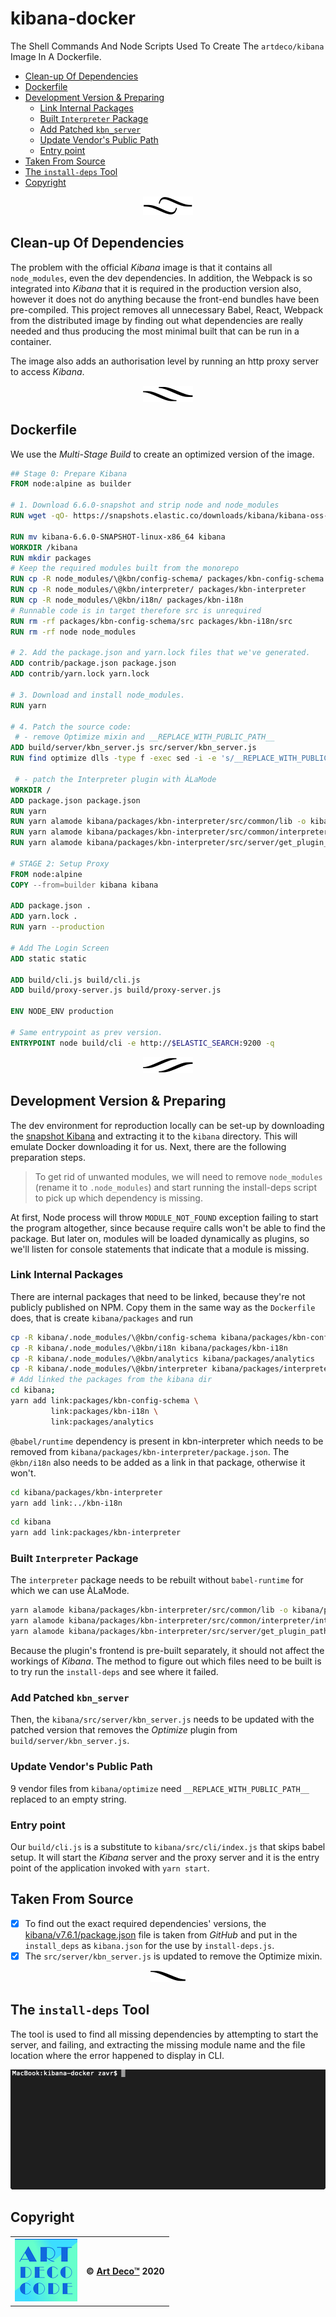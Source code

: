 # kibana-docker

The Shell Commands And Node Scripts Used To Create The `artdeco/kibana` Image In A Dockerfile.

<a name="table-of-contents"></a>

- [Clean-up Of Dependencies](#clean-up-of-dependencies)
- [Dockerfile](#dockerfile)
- [Development Version & Preparing](#development-version--preparing)
  * [Link Internal Packages](#link-internal-packages)
  * [Built `Interpreter` Package](#built-interpreter-package)
  * [Add Patched `kbn_server`](#add-patched-kbn_server)
  * [Update Vendor's Public Path](#update-vendors-public-path)
  * [Entry point](#entry-point)
- [Taken From Source](#taken-from-source)
- [The `install-deps` Tool](#the-install-deps-tool)
- [Copyright](#copyright)

<p align="center"><a href="#table-of-contents">
  <img src="/.documentary/section-breaks/0.svg?sanitize=true">
</a></p>

## Clean-up Of Dependencies

The problem with the official _Kibana_ image is that it contains all `node_modules`, even the dev dependencies. In addition, the Webpack is so integrated into _Kibana_ that it is required in the production version also, however it does not do anything because the front-end bundles have been pre-compiled. This project removes all unnecessary Babel, React, Webpack from the distributed image by finding out what dependencies are really needed and thus producing the most minimal built that can be run in a container.

The image also adds an authorisation level by running an http proxy server to access _Kibana_.

<p align="center"><a href="#table-of-contents">
  <img src="/.documentary/section-breaks/1.svg?sanitize=true">
</a></p>



## Dockerfile

We use the *Multi-Stage Build* to create an optimized version of the image.

```Dockerfile
## Stage 0: Prepare Kibana
FROM node:alpine as builder

# 1. Download 6.6.0-snapshot and strip node and node_modules
RUN wget -qO- https://snapshots.elastic.co/downloads/kibana/kibana-oss-6.6.0-SNAPSHOT-linux-x86_64.tar.gz | tar xz

RUN mv kibana-6.6.0-SNAPSHOT-linux-x86_64 kibana
WORKDIR /kibana
RUN mkdir packages
# Keep the required modules built from the monorepo
RUN cp -R node_modules/\@kbn/config-schema/ packages/kbn-config-schema
RUN cp -R node_modules/\@kbn/interpreter/ packages/kbn-interpreter
RUN cp -R node_modules/\@kbn/i18n/ packages/kbn-i18n
# Runnable code is in target therefore src is unrequired
RUN rm -rf packages/kbn-config-schema/src packages/kbn-i18n/src
RUN rm -rf node node_modules

# 2. Add the package.json and yarn.lock files that we've generated.
ADD contrib/package.json package.json
ADD contrib/yarn.lock yarn.lock

# 3. Download and install node_modules.
RUN yarn

# 4. Patch the source code:
 # - remove Optimize mixin and __REPLACE_WITH_PUBLIC_PATH__
ADD build/server/kbn_server.js src/server/kbn_server.js
RUN find optimize dlls -type f -exec sed -i -e 's/__REPLACE_WITH_PUBLIC_PATH__//g' {} \;

 # - patch the Interpreter plugin with ÀLaMode
WORKDIR /
ADD package.json package.json
RUN yarn
RUN yarn alamode kibana/packages/kbn-interpreter/src/common/lib -o kibana/packages/kbn-interpreter/target/common/lib -s
RUN yarn alamode kibana/packages/kbn-interpreter/src/common/interpreter/interpret.js -o kibana/packages/kbn-interpreter/target/common/interpreter -s
RUN yarn alamode kibana/packages/kbn-interpreter/src/server/get_plugin_paths.js -o kibana/packages/kbn-interpreter/target/server -s

# STAGE 2: Setup Proxy
FROM node:alpine
COPY --from=builder kibana kibana

ADD package.json .
ADD yarn.lock .
RUN yarn --production

# Add The Login Screen
ADD static static

ADD build/cli.js build/cli.js
ADD build/proxy-server.js build/proxy-server.js

ENV NODE_ENV production

# Same entrypoint as prev version.
ENTRYPOINT node build/cli -e http://$ELASTIC_SEARCH:9200 -q
```

<p align="center"><a href="#table-of-contents">
  <img src="/.documentary/section-breaks/2.svg?sanitize=true">
</a></p>

## Development Version & Preparing

The dev environment for reproduction locally can be set-up by downloading the [snapshot Kibana] and extracting it to the `kibana` directory. This will emulate Docker downloading it for us. Next, there are the following preparation steps.

> To get rid of unwanted modules, we will need to remove `node_modules` (rename it to `.node_modules`) and start running the install-deps script to pick up which dependency is missing.

At first, Node process will throw `MODULE_NOT_FOUND` exception failing to start the program altogether, since because require calls won't be able to find the package. But later on, modules will be loaded dynamically as plugins, so we'll listen for console statements that indicate that a module is missing.

### Link Internal Packages

There are internal packages that need to be linked, because they're not publicly published on NPM. Copy them in the same way as the `Dockerfile` does, that is create `kibana/packages` and run

```sh
cp -R kibana/.node_modules/\@kbn/config-schema kibana/packages/kbn-config-schema
cp -R kibana/.node_modules/\@kbn/i18n kibana/packages/kbn-i18n
cp -R kibana/.node_modules/\@kbn/analytics kibana/packages/analytics
cp -R kibana/.node_modules/\@kbn/interpreter kibana/packages/interpreter
# Add linked the packages from the kibana dir
cd kibana;
yarn add link:packages/kbn-config-schema \
         link:packages/kbn-i18n \
         link:packages/analytics
```

`@babel/runtime` dependency is present in kbn-interpreter which needs to be removed from `kibana/packages/kbn-interpreter/package.json`. The `@kbn/i18n` also needs to be added as a link in that package, otherwise it won't.

```sh
cd kibana/packages/kbn-interpreter
yarn add link:../kbn-i18n
```

```sh
cd kibana
yarn add link:packages/kbn-interpreter
```

### Built `Interpreter` Package

The `interpreter` package needs to be rebuilt without `babel-runtime` for which we can use ÀLaMode.

```sh
yarn alamode kibana/packages/kbn-interpreter/src/common/lib -o kibana/packages/kbn-interpreter/target/common/lib -s
yarn alamode kibana/packages/kbn-interpreter/src/common/interpreter/interpret.js -o kibana/packages/kbn-interpreter/target/common/interpreter -s
yarn alamode kibana/packages/kbn-interpreter/src/server/get_plugin_paths.js -o kibana/packages/kbn-interpreter/target/server -s
```

Because the plugin's frontend is pre-built separately, it should not affect the workings of _Kibana_. The method to figure out which files need to be built is to try run the `install-deps` and see where it failed.

### Add Patched `kbn_server`

Then, the `kibana/src/server/kbn_server.js` needs to be updated with the patched version that removes the _Optimize_ plugin from `build/server/kbn_server.js`.

### Update Vendor's Public Path

9 vendor files from `kibana/optimize` need `__REPLACE_WITH_PUBLIC_PATH__` replaced to an empty string.

### Entry point

Our `build/cli.js` is a substitute to `kibana/src/cli/index.js` that skips babel setup. It will start the _Kibana_ server and the proxy server and it is the entry point of the application invoked with `yarn start`.

## Taken From Source

- [x] To find out the exact required dependencies' versions, the [kibana/v7.6.1/package.json](https://raw.githubusercontent.com/elastic/kibana/v7.6.1/package.json) file is taken from _GitHub_ and put in the `install_deps` as `kibana.json` for the use by `install-deps.js`.
- [x] The `src/server/kbn_server.js` is updated to remove the Optimize mixin.

<p align="center"><a href="#table-of-contents">
  <img src="/.documentary/section-breaks/3.svg?sanitize=true">
</a></p>



## The `install-deps` Tool

The tool is used to find all missing dependencies by attempting to start the server, and failing, and extracting the missing module name and the file location where the error happened to display in CLI.

![install-deps running](doc/tool.gif)


## Copyright

[snapshot Kibana]: https://snapshots.elastic.co/downloads/kibana/kibana-oss-7.6.1-SNAPSHOT-linux-x86_64.tar.gz

<table>
  <tr>
    <th>
      <a href="https://www.artd.eco">
        <img width="100" src="https://raw.githubusercontent.com/wrote/wrote/master/images/artdeco.png"
          alt="Art Deco">
      </a>
    </th>
    <th>© <a href="https://www.artd.eco">Art Deco™</a>   2020</th>
  </tr>
</table>